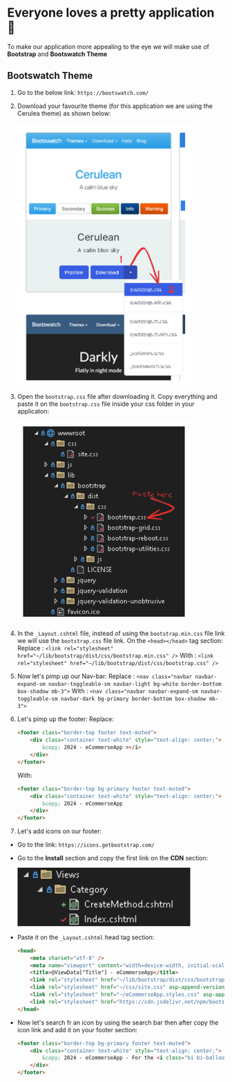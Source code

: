# Everyone loves a pretty application 🫧
To make our application more appealing to the eye we will make use of **Bootstrap** and **Bootswatch Theme**

## Bootswatch Theme
1. Go to the below link:
	`https://bootswatch.com/`
2. Download your favourite theme (for this application we are using the Cerulea theme) as shown below:

	<kbd>
	  <img src="https://github.com/MinenhleNkosi/ASP.NET_Core_Web_API/blob/main/eCommerse/eCommerseApp/Notes/9.%20Bootstrap%20Theme/Images/1.png?raw=true" height="auto" width="400" />
	</kbd>

3. Open the `bootstrap.css` file after downloading it. Copy everything and paste it on the `bootstrap.css` file inside your css folder in your applicaton:

	<kbd>
	  <img src="https://github.com/MinenhleNkosi/ASP.NET_Core_Web_API/blob/main/eCommerse/eCommerseApp/Notes/9.%20Bootstrap%20Theme/Images/2.png?raw=true" height="auto" width="400" />
	</kbd>

4. In the `_Layout.cshtml` file, instead of using the `bootstrap.min.css` file link we will use the `bootstrap.css` file link. On the `<head></head>` tag section:
Replace : `<link rel="stylesheet" href="~/lib/bootstrap/dist/css/bootstrap.min.css" />`
With : `<link rel="stylesheet" href="~/lib/bootstrap/dist/css/bootstrap.css" />`

5. Now let's pimp up our Nav-bar:
Replace : `<nav class="navbar navbar-expand-sm navbar-toggleable-sm navbar-light bg-white border-bottom box-shadow mb-3">`
With : `<nav class="navbar navbar-expand-sm navbar-toggleable-sm navbar-dark bg-primary border-bottom box-shadow mb-3">`

6. Let's pimp up the footer:
    Replace:
    ```html
    <footer class="border-top footer text-muted">
        <div class="container text-white" style="text-align: center;">
            &copy; 2024 - eCommerseApp ></i>
        </div>
    </footer>
    ```

    With:
    ```html
    <footer class="border-top bg-primary footer text-muted">
        <div class="container text-white" style="text-align: center;">
            &copy; 2024 - eCommerseApp
        </div>
    </footer>
    ```

7. Let's add icons on our footer:
* Go to the link:
    `https://icons.getbootstrap.com/`

* Go to the **Install** section and copy the first link on the **CDN** section:

    <kbd>
	  <img src="https://github.com/MinenhleNkosi/ASP.NET_Core_Web_API/blob/main/eCommerse/eCommerseApp/Notes/8.%20Category%20View/Images/1.png?raw=true" height="auto" width="400" />
	</kbd>

* Paste it on the `_Layout.cshtml` head tag section:
    ```html
    <head>
        <meta charset="utf-8" />
        <meta name="viewport" content="width=device-width, initial-scale=1.0" />
        <title>@ViewData["Title"] - eCommerseApp</title>
        <link rel="stylesheet" href="~/lib/bootstrap/dist/css/bootstrap.css" />
        <link rel="stylesheet" href="~/css/site.css" asp-append-version="true" />
        <link rel="stylesheet" href="~/eCommerseApp.styles.css" asp-append-version="true" />
        <link rel="stylesheet" href="https://cdn.jsdelivr.net/npm/bootstrap-icons@1.11.3/font/bootstrap-icons.min.css">
    </head>
    ```

* Now let's search fr an icon by using the search bar then after copy the icon link and add it on your footer section:
    ```html
    <footer class="border-top bg-primary footer text-muted">
        <div class="container text-white" style="text-align: center;">
            &copy; 2024 - eCommerseApp - For the <i class="bi bi-balloon-heart"></i> of  <i class="bi bi-code-slash"></i>
        </div>
    </footer>
    ```
 
